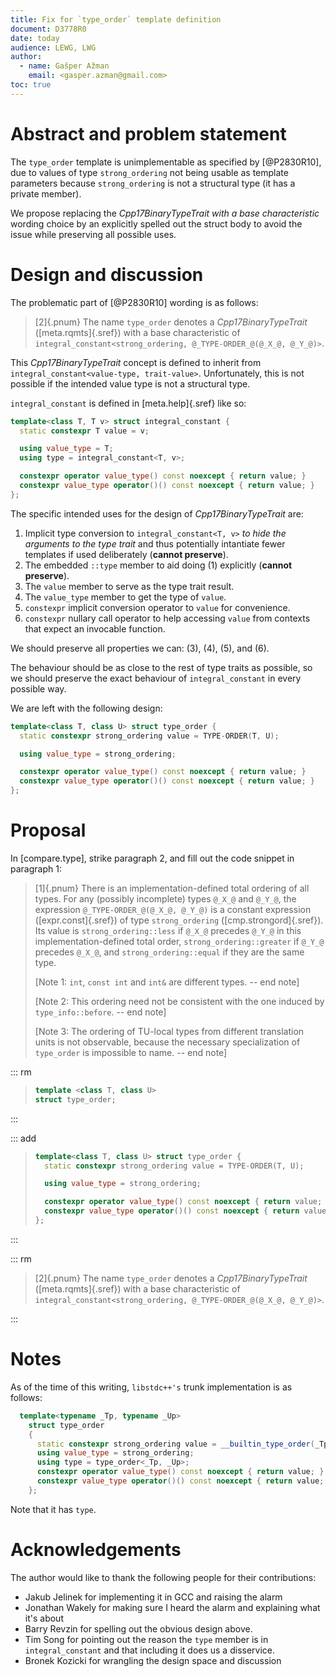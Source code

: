 ```yaml
---
title: Fix for `type_order` template definition
document: D3778R0
date: today
audience: LEWG, LWG
author:
  - name: Gašper Ažman
    email: <gasper.azman@gmail.com>
toc: true
---
```


# Abstract and problem statement

The `type_order` template is unimplementable as specified by [@P2830R10], due to
values of type `strong_ordering` not being usable as template parameters
because `strong_ordering` is not a structural type (it has a private member).

We propose replacing the _Cpp17BinaryTypeTrait with a base characteristic_
wording choice by an explicitly spelled out the struct body to avoid the issue
while preserving all possible uses.

# Design and discussion

The problematic part of [@P2830R10] wording is as follows:

> [2]{.pnum} The name `type_order` denotes a _Cpp17BinaryTypeTrait_ ([meta.rqmts]{.sref})
> with a base characteristic of `integral_constant<strong_ordering, @_TYPE-ORDER_@(@_X_@, @_Y_@)>`.

This _Cpp17BinaryTypeTrait_ concept is defined to inherit from
`integral_constant<value-type, trait-value>`.
Unfortunately, this is not possible if the intended value type is not
a structural type.

`integral_constant` is defined in [meta.help]{.sref} like so:

```cpp
template<class T, T v> struct integral_constant {
  static constexpr T value = v;

  using value_type = T;
  using type = integral_constant<T, v>;

  constexpr operator value_type() const noexcept { return value; }
  constexpr value_type operator()() const noexcept { return value; }
};
```

The specific intended uses for the design of _Cpp17BinaryTypeTrait_ are:

1. Implicit type conversion to `integral_constant<T, v>` _to hide the arguments
   to the type trait_ and thus potentially intantiate fewer templates if used
    deliberately (**cannot preserve**).
2. The embedded `::type` member to aid doing (1) explicitly (**cannot preserve**).
3. The `value` member to serve as the type trait result.
4. The `value_type` member to get the type of `value`.
5. `constexpr` implicit conversion operator to `value` for convenience.
6. `constexpr` nullary call operator to help accessing `value` from contexts
   that expect an invocable function.

We should preserve all properties we can: (3), (4), (5), and (6).

The behaviour should be as close to the rest of type traits as possible, so we
should preserve the exact behaviour of `integral_constant` in every possible
way.

We are left with the following design:

```cpp
template<class T, class U> struct type_order {
  static constexpr strong_ordering value = TYPE-ORDER(T, U);

  using value_type = strong_ordering;

  constexpr operator value_type() const noexcept { return value; }
  constexpr value_type operator()() const noexcept { return value; }
};
```

# Proposal

In [compare.type], strike paragraph 2, and fill out the code snippet in paragraph 1:

> [1]{.pnum} There is an implementation-defined total ordering of all types.
> For any (possibly incomplete) types `@_X_@` and `@_Y_@`,
> the expression `@_TYPE-ORDER_@(@_X_@, @_Y_@)` is a constant expression ([expr.const]{.sref})
> of type `strong_ordering` ([cmp.strongord]{.sref}).
> Its value is `strong_ordering::less` if `@_X_@` precedes `@_Y_@` in this
> implementation-defined total order, `strong_ordering::greater` if `@_Y_@` precedes `@_X_@`,
> and `strong_ordering::equal` if they are the same type.
> 
> [Note 1: `int`, `const int` and `int&` are different types. -- end note]
>
> [Note 2: This ordering need not be consistent with the one induced by `type_info::before`. -- end note]
>
> [Note 3: The ordering of TU-local types from different translation units is
> not observable, because the necessary specialization of `type_order` is impossible to name.
> -- end note]
> 

::: rm

> ```cpp
> template <class T, class U>
> struct type_order;
> ```

:::

::: add

>
>   ```cpp
>   template<class T, class U> struct type_order {
>     static constexpr strong_ordering value = TYPE-ORDER(T, U);
>
>     using value_type = strong_ordering;
>
>     constexpr operator value_type() const noexcept { return value; }
>     constexpr value_type operator()() const noexcept { return value; }
>   };
>   ```
>

:::

::: rm

> [2]{.pnum} The name `type_order` denotes a _Cpp17BinaryTypeTrait_ ([meta.rqmts]{.sref})
> with a base characteristic of `integral_constant<strong_ordering, @_TYPE-ORDER_@(@_X_@, @_Y_@)>`.

:::

# Notes

As of the time of this writing, `libstdc++'s` trunk implementation is as follows:

```cpp
  template<typename _Tp, typename _Up>
    struct type_order
    {
      static constexpr strong_ordering value = __builtin_type_order(_Tp, _Up);
      using value_type = strong_ordering;
      using type = type_order<_Tp, _Up>;
      constexpr operator value_type() const noexcept { return value; }
      constexpr value_type operator()() const noexcept { return value; }
    };
```

Note that it has `type`.


# Acknowledgements

The author would like to thank the following people for their contributions:

- Jakub Jelinek for implementing it in GCC and raising the alarm
- Jonathan Wakely for making sure I heard the alarm and explaining what it's about
- Barry Revzin for spelling out the obvious design above.
- Tim Song for pointing out the reason the `type` member is in `integral_constant` and that including it does us a disservice.
- Bronek Kozicki for wrangling the design space and discussion
